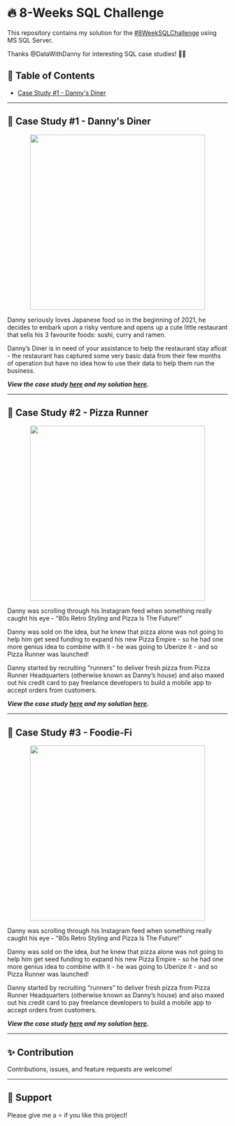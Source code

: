 # :fire: 8-Weeks SQL Challenge

This repository contains my solution for the [#8WeekSQLChallenge](https://8weeksqlchallenge.com/) using MS SQL Server.

Thanks @DataWithDanny for interesting SQL case studies! :wave:🏻


## 📕 Table of Contents
* [Case Study #1 - Danny's Diner](https://github.com/arshirabbani/8-Weeks-SQL-Challenge#-case-study-1---dannys-diner)


---
## 🍜 Case Study #1 - Danny's Diner
<p align="center">
<img src="https://github.com/arshirabbani/8-Weeks-SQL-Challenge/blob/main/IMG/1.png" align="center" width="400" height="400" >

Danny seriously loves Japanese food so in the beginning of 2021, he decides to embark upon a risky venture and opens up a cute little restaurant that sells his 3 favourite foods: sushi, curry and ramen.

Danny’s Diner is in need of your assistance to help the restaurant stay afloat - the restaurant has captured some very basic data from their few months of operation but have no idea how to use their data to help them run the business.

***View the case study [here](https://8weeksqlchallenge.com/case-study-1/) and my solution 
  [here](https://github.com/arshirabbani/8-Weeks-SQL-Challenge/tree/main/Case%20Study%20%231%20-%20Danny's%20Diner).***


---
## 🍕 Case Study #2 - Pizza Runner
<p align="center">
<img src="https://github.com/qanhnn12/8-Week-SQL-Challenge/blob/main/IMG/2.png" align="center" width="400" height="400" >

Danny was scrolling through his Instagram feed when something really caught his eye - “80s Retro Styling and Pizza Is The Future!”

Danny was sold on the idea, but he knew that pizza alone was not going to help him get seed funding to expand his new Pizza Empire - so he had one more genius idea to combine with it - he was going to Uberize it - and so Pizza Runner was launched!

Danny started by recruiting “runners” to deliver fresh pizza from Pizza Runner Headquarters (otherwise known as Danny’s house) and also maxed out his credit card to pay freelance developers to build a mobile app to accept orders from customers.

***View the case study [here](https://8weeksqlchallenge.com/case-study-2/) and my solution 
  [here](https://github.com/arshirabbani/8-Weeks-SQL-Challenge/tree/main/Case%20Study%20%231%20-%20Danny's%20Diner).***

---

## 🥑 Case Study #3 - Foodie-Fi
<p align="center">
<img src="https://github.com/qanhnn12/8-Week-SQL-Challenge/blob/main/IMG/3.png" align="center" width="400" height="400" >

Danny was scrolling through his Instagram feed when something really caught his eye - “80s Retro Styling and Pizza Is The Future!”

Danny was sold on the idea, but he knew that pizza alone was not going to help him get seed funding to expand his new Pizza Empire - so he had one more genius idea to combine with it - he was going to Uberize it - and so Pizza Runner was launched!

Danny started by recruiting “runners” to deliver fresh pizza from Pizza Runner Headquarters (otherwise known as Danny’s house) and also maxed out his credit card to pay freelance developers to build a mobile app to accept orders from customers.

***View the case study [here](https://8weeksqlchallenge.com/case-study-3/) and my solution [here](https://github.com/arshirabbani/8-Week-SQL-Challenge/tree/main/Case%20Study%20%233%20-%20Foodie-Fi).***

---

## ✨ Contribution
Contributions, issues, and feature requests are welcome!

---
## 👏 Support
Please give me a ⭐️ if you like this project!

